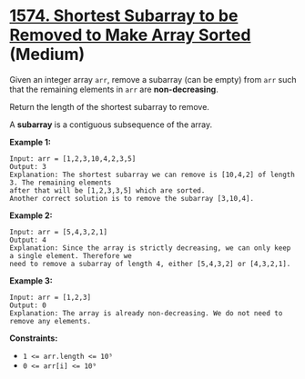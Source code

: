 # [1574. Shortest Subarray to be Removed to Make Array Sorted][link] (Medium)

[link]: https://leetcode.com/problems/shortest-subarray-to-be-removed-to-make-array-sorted/

Given an integer array `arr`, remove a subarray (can be empty) from `arr` such that the remaining
elements in `arr` are **non-decreasing**.

Return the length of the shortest subarray to remove.

A **subarray** is a contiguous subsequence of the array.

**Example 1:**

```
Input: arr = [1,2,3,10,4,2,3,5]
Output: 3
Explanation: The shortest subarray we can remove is [10,4,2] of length 3. The remaining elements
after that will be [1,2,3,3,5] which are sorted.
Another correct solution is to remove the subarray [3,10,4].
```

**Example 2:**

```
Input: arr = [5,4,3,2,1]
Output: 4
Explanation: Since the array is strictly decreasing, we can only keep a single element. Therefore we
need to remove a subarray of length 4, either [5,4,3,2] or [4,3,2,1].
```

**Example 3:**

```
Input: arr = [1,2,3]
Output: 0
Explanation: The array is already non-decreasing. We do not need to remove any elements.
```

**Constraints:**

- `1 <= arr.length <= 10⁵`
- `0 <= arr[i] <= 10⁹`
